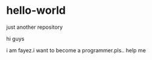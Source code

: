 # hello-world
just another repository

hi guys

i am fayez.i want to become a programmer.pls.. help me
